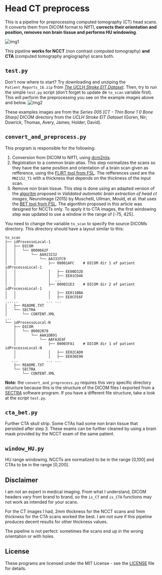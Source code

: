 # Head CT preprocess

This is a pipeline for preprocessing computed tomography (CT) head scans. It converts them from DICOM format to NIfTI, **corrects their orientation and position, removes non brain tissue and performs HU windowing**.

![img1](https://user-images.githubusercontent.com/25433159/153930752-90bdc79c-2caa-4d47-8f72-a5d421a17547.png)

This pipeline **works for NCCT** (non contrast computed tomography) **and CTA** (computed tomography angiography) scans both.

## `test.py`

Don't now where to start? Try downloading and unziping the `Patient_Reports_16.zip` from [*The UCLH Stroke EIT Dataset*]( https://zenodo.org/record/1199398). Then, try to run the simple `test.py` script (don't forget to update de `to_scan` variable first). This will perform the preprocessing you see on the example images above and below.
![img2](https://user-images.githubusercontent.com/25433159/153930811-a30b02d5-3650-46fd-b880-5e8ba379c8c5.png)

These examples images are from the *Series 005 [CT - Thin Bone 1 0 Bone Sharp]* DICOM directory from the *UCLH Stroke EIT Dataset* (Goren, Nir; Dowrick, Thomas, Avery, James; Holder, David).

## `convert_and_preprocess.py`

This program is responsible for the following:

1. Conversion from DICOM to NIfTI, using [dcm2niix](https://github.com/rordenlab/dcm2niix).
2. Registration to a common brain atlas. This step normalizes the scans so they have the same position and orientation of a brain scan given as refference, using the [FLIRT tool from FSL](https://fsl.fmrib.ox.ac.uk/fsl/fslwiki/FLIRT). The refferences used are the `MNI152_T1` with a thickness that depends on the thickness of the input scan.
3. Remove non brain tissue. This step is done using an adapted version of the [algoritm](https://github.com/muschellij2/CT_BET/blob/master/Skull_Strip_Paper/CT_Skull_Strip_Example.sh) proposed in *Validated automatic brain extraction of head ct images*, NeuroImage (2015) by Muschelli, Ullman, Mould, et al. that uses the [BET tool from FSL](https://fsl.fmrib.ox.ac.uk/fsl/fslwiki/BET/FAQ). The algorithm proposed in this article was designed for NCCTs only. To apply it to CTA images, the first windowing step was updated to use a window in the range of [-75, 425]. 

You need to change the variable `to_scan` to specify the source DICOMs directory. This directory should have a layout similar to this:

```
to_scan
├── idProcessoLocal-1
│   ├── DICOM
│   │   └── 0000662F
│   │       └── AA923232
│   │           └── AA331FC9
│   │               ├── 00001AFC    # DICOM dir 1 of patient idProcessoLocal-1
│   │               │   ├── EE00D32D
│   │               │   ├── EE01CD46
│   │               │  ...
│   │               ├── 000031E3    # DICOM dir 2 of patient idProcessoLocal-1
│   │               │   ├── EE011BBA
│   │               │   ├── EE0CFE6F
......             ... ...
│   ├── README.TXT
│   └── SECTRA
│       └── CONTENT.XML
...
└── idProcessoLocal-N
    ├── DICOM
    │   └── 00002B78
    │       └── AAA1DB91
    │           └── AAFA3E4F
    │               ├── 00003FA1    # DICOM dir 1 of patient idProcessoLocal-N
    │               │   ├── EE02CAD0
    │               │   ├── EE036E90
   ...             ... ...
    ├── README.TXT
    └── SECTRA
        └── CONTENT.XML
```

**Note:** the `convert_and_preprocess.py` requires this very specific directory structure because this is the structure of the DICOM files I exported from a [SECTRA](https://sectra.com/) software program. If you have a different file structure, take a look at the script `test.py`.

## `cta_bet.py`

Further CTA skull strip. Some CTAs had some non brain tissue that persisted after step 3. These exams can be further cleaned by using a brain mask provided by the NCCT exam of the same patient. 

## `window_HU.py`

HU range windowing. NCCTs are normalized to be in the range [0,100] and CTAs to be in the range [0,200].

## Disclaimer

I am not an expert in medical imaging. From what I understand, DICOM headers vary from brand to brand, so the `is_CT` and `is_CTA` functions may not work as intended for your scans. 

For the CT images I had, 2mm thickness for the NCCT scans and 1mm thickness for the CTA scans worked the best. I am not sure if this pipeline produces decent results for other thickness values.

The pipeline is not perfect: sometimes the scans end up in the wrong orientation or with holes. 

## License

These programs are licensed under the MIT License - see the [LICENSE](https://github.com/GravO8/CT-preprocess/blob/master/LICENSE) file for details.
